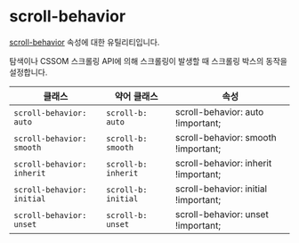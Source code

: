 # scroll-behavior

[scroll-behavior](https://developer.mozilla.org/en-US/docs/Web/CSS/scroll-behavior) 속성에 대한 유틸리티입니다.

탐색이나 CSSOM 스크롤링 API에 의해 스크롤링이 발생할 때 스크롤링 박스의 동작을 설정합니다.

<table>
  <thead>
    <tr>
      <th scope="col">클래스</th>
      <th scope="col">약어 클래스</th>
      <th scope="col">속성</th>
    </tr>
  </thead>
  <tbody>
  <tr>
  <td><code>scroll-behavior: auto</code></td>
  <td><code>scroll-b: auto</code></td>
  <td><span class="code">scroll-behavior: auto !important;</span></td>
</tr>
<tr>
  <td><code>scroll-behavior: smooth</code></td>
  <td><code>scroll-b: smooth</code></td>
  <td><span class="code">scroll-behavior: smooth !important;</span></td>
</tr>
<tr>
  <td><code>scroll-behavior: inherit</code></td>
  <td><code>scroll-b: inherit</code></td>
  <td><span class="code">scroll-behavior: inherit !important;</span></td>
</tr>
<tr>
  <td><code>scroll-behavior: initial</code></td>
  <td><code>scroll-b: initial</code></td>
  <td><span class="code">scroll-behavior: initial !important;</span></td>
</tr>
<tr>
  <td><code>scroll-behavior: unset</code></td>
  <td><code>scroll-b: unset</code></td>
  <td><span class="code">scroll-behavior: unset !important;</span></td>
</tr>

  </tbody>

</table>
